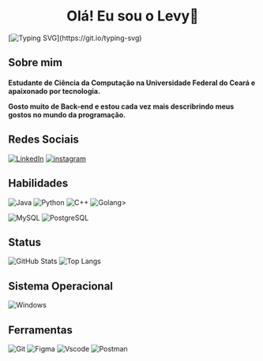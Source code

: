 <h1 align="center">Olá! Eu sou o Levy👋</h1>

[![Typing SVG](https://readme-typing-svg.herokuapp.com/?color=fff&size=35&center=true&vCenter=true&width=1000&lines=Bem+vindo+ao+meu+perfil+do+GitHub!)](https://git.io/typing-svg)

 <h2>Sobre mim</h2> 
 
<h4>Estudante de Ciência da Computação na Universidade Federal do Ceará e apaixonado por tecnologia. 

Gosto muito de Back-end e estou cada vez mais describrindo meus gostos no mundo da programação.
</h4
>
<h2>Redes Sociais</h2>

[![LinkedIn](https://img.shields.io/badge/LinkedIn-000?style=for-the-badge&logo=linkedin&logoColor=blue)](https://www.linkedin.com/in/levy-noliveira/)
[![instagram](https://img.shields.io/badge/instagram-000?style=for-the-badge&logo=instagram&logoColor=blue)](https://www.instagram.com/levy_oliiveira/)

<h2>Habilidades</h2>

![Java](https://img.shields.io/badge/java-%23ED8B00.svg?style=for-the-badge&logo=openjdk&logoColor=white)
![Python](https://img.shields.io/badge/python-3670A0?style=for-the-badge&logo=python&logoColor=ffdd54)
![C++](https://img.shields.io/badge/C%2B%2B-00599C?style=for-the-badge&logo=c%2B%2B&logoColor=white)
![Golang](https://img.shields.io/badge/Go-00ADD8?style=for-the-badge&logo=go&logoColor=white)>

![MySQL](https://img.shields.io/badge/MySQL-00000F?style=for-the-badge&logo=mysql&logoColor=white)
![PostgreSQL](https://img.shields.io/badge/PostgreSQL-000?style=for-the-badge&logo=postgresql)

<h2>Status</h2>

![GitHub Stats](https://github-readme-stats.vercel.app/api?username=levy-oliveira&theme=transparent&bg_color=000&border_color=30A3DC&show_icons=true&icon_color=30A3DC&title_color=E94D5F&text_color=FFF)
![Top Langs](https://github-readme-stats-git-masterrstaa-rickstaa.vercel.app/api/top-langs/?username=levy-oliveira&layout=compact&bg_color=000&border_color=30A3DC&title_color=E94D5F&text_color=FFF)

<h2>Sistema Operacional</h2>

![Windows](https://img.shields.io/badge/Windows-000?style=for-the-badge&logo=windows&logoColor=2CA5E0)

<h2>Ferramentas</h2>

![Git](https://img.shields.io/badge/GIT-E44C30?style=for-the-badge&logo=git&logoColor=white)
![Figma](https://img.shields.io/badge/Figma-696969?style=for-the-badge&logo=figma&logoColor=figma)
![Vscode](https://img.shields.io/badge/Vscode-007ACC?style=for-the-badge&logo=visual-studio-code&logoColor=white)
![Postman](https://img.shields.io/badge/Postman-FF6C37.svg?style=for-the-badge&logo=Postman&logoColor=white)
